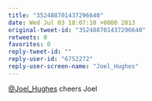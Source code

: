 ```yaml
---
title: "352488701437296640"
date: Wed Jul 03 18:07:10 +0000 2013
original-tweet-id: "352488701437296640"
retweets: 0
favorites: 0
reply-tweet-id: ""
reply-user-id: "6752272"
reply-user-screen-name: "Joel_Hughes"
---
```

<a href="https://twitter.com/Joel_Hughes">@Joel_Hughes</a> cheers Joel
